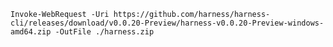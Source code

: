 ```
Invoke-WebRequest -Uri https://github.com/harness/harness-cli/releases/download/v0.0.20-Preview/harness-v0.0.20-Preview-windows-amd64.zip -OutFile ./harness.zip
```

<!---
Potential Scarf cURL
Invoke-WebRequest -Uri 'http://harness.gateway.scarf.sh/v0.0.20-Preview/harness-v0.0.20-Preview-linux-amd64.tar.gz' -MaximumRedirection 10 -OutFile './harness-v0.0.20-Preview-linux-amd64.tar.gz' -PassThru -ErrorAction SilentlyContinue
-->